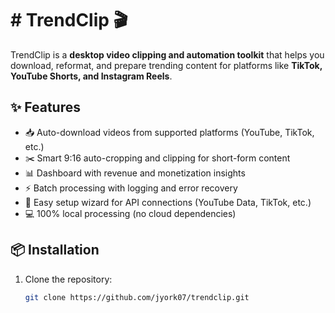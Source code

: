 # # TrendClip 🎬

TrendClip is a **desktop video clipping and automation toolkit** that helps you download, reformat, and prepare trending content for platforms like **TikTok, YouTube Shorts, and Instagram Reels**.

## ✨ Features
- 📥 Auto-download videos from supported platforms (YouTube, TikTok, etc.)  
- ✂️ Smart 9:16 auto-cropping and clipping for short-form content  
- 📊 Dashboard with revenue and monetization insights  
- ⚡ Batch processing with logging and error recovery  
- 🔑 Easy setup wizard for API connections (YouTube Data, TikTok, etc.)  
- 💻 100% local processing (no cloud dependencies)

## 📦 Installation
1. Clone the repository:  
   ```bash
   git clone https://github.com/jyork07/trendclip.git
